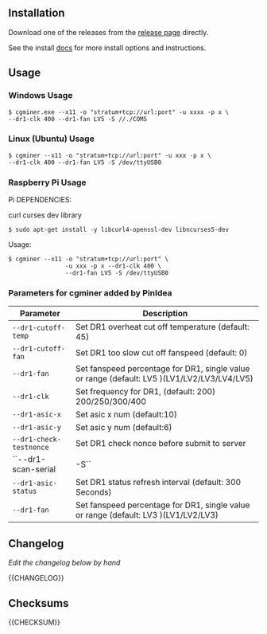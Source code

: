 ## Installation

Download one of the releases from the [release page](https://github.com/PinIdea/ASIC-X11-Miner/releases/) directly.

See the install [docs](https://github.com/PinIdea/ASIC-X11-Miner/) for more install options and instructions.

## Usage

### Windows Usage

```console
$ cgminer.exe --x11 -o "stratum+tcp://url:port" -u xxxx -p x \
--dr1-clk 400 --dr1-fan LV5 -S //./COM5
```

### Linux (Ubuntu) Usage

```console
$ cgminer --x11 -o "stratum+tcp://url:port" -u xxx -p x \
--dr1-clk 400 --dr1-fan LV5 -S /dev/ttyUSB0
```

### Raspberry Pi Usage

Pi DEPENDENCIES:

curl curses dev library 

```console
$ sudo apt-get install -y libcurl4-openssl-dev libncurses5-dev

```

Usage:
```console
$ cgminer --x11 -o "stratum+tcp://url:port" \
                -u xxx -p x --dr1-clk 400 \
                --dr1-fan LV5 -S /dev/ttyUSB0
```

### Parameters for cgminer added by PinIdea

| Parameter                 | Description                                           |
| ------------------------- | ----------------------------------------------------- |
| ``--dr1-cutoff-temp``     | Set DR1 overheat cut off temperature (default: 45)    |
| ``--dr1-cutoff-fan``      | Set DR1 too slow cut off fanspeed (default: 0)        |
| ``--dr1-fan``             | Set fanspeed percentage for DR1, single value or range (default: LV5 )(LV1/LV2/LV3/LV4/LV5)|
| ``--dr1-clk``             | Set frequency for DR1, (default: 200) 200/250/300/400 |
| ``--dr1-asic-x``          | Set asic x num (default:10)                           |
| ``--dr1-asic-y``          | Set asic y num (default:6)                            |
| ``--dr1-check-testnonce`` | Set DR1 check nonce before submit to server           |
| ``--dr1-scan-serial|-S``  | 1. Direct serial I/O, manual port specification <br/>(Linux) <br/>``--dr1-scan-serial /dev/ttyUSB0 --dr1-scan-serial /dev/ttyUSB1`` <br/>(Windows) <br/> ``--dr1-scan-serial //./COM5`` <br/>2. Direct serial I/O, auto-detect ports <br/>(Linux only)<br/> ``--dr1-scan-serial dr1:auto`` |
| ``--dr1-asic-status``     | Set DR1 status refresh interval (default: 300 Seconds)|
| ``--dr1-fan``             | Set fanspeed percentage for DR1, single value or range (default: LV3 )(LV1/LV2/LV3) |


## Changelog

*Edit the changelog below by hand*

{{CHANGELOG}}

## Checksums

{{CHECKSUM}}


